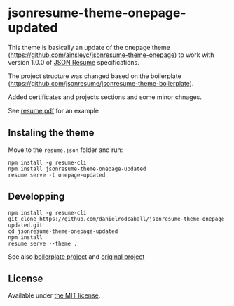 # jsonresume-theme-onepage-updated

This theme is basically an update of the onepage theme (https://github.com/ainsleyc/jsonresume-theme-onepage) to work with version 1.0.0 of [JSON Resume](http://jsonresume.org/) specifications.

The project structure was changed based on the boilerplate (https://github.com/jsonresume/jsonresume-theme-boilerplate).

Added certificates and projects sections and some minor chnages.

See <a href="/resume.pdf" download="">resume.pdf</a> for an example

## Instaling the theme

Move to the `resume.json` folder and run:

```
npm install -g resume-cli
npm install jsonresume-theme-onepage-updated
resume serve -t onepage-updated
```

## Developping

```
npm install -g resume-cli
git clone https://github.com/danielrodcaball/jsonresume-theme-onepage-updated.git
cd jsonresume-theme-onepage-updated
npm install
resume serve --theme .
```

See also [boilerplate project](https://github.com/jsonresume/jsonresume-theme-boilerplate) and [original project](https://github.com/ainsleyc/jsonresume-theme-onepage)

## License

Available under [the MIT license](http://mths.be/mit).
